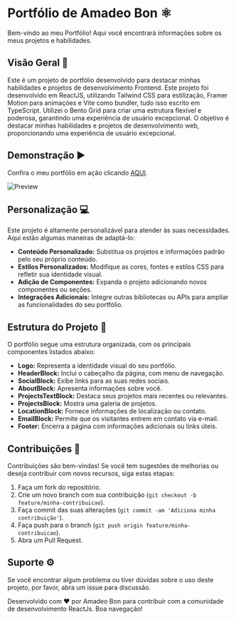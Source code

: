 # Portfólio de Amadeo Bon ⚛

Bem-vindo ao meu Portfólio! Aqui você encontrará informações sobre os meus projetos e habilidades.

## Visão Geral 🎯

Este é um projeto de portfólio desenvolvido para destacar minhas habilidades e projetos de desenvolvimento Frontend. Este projeto foi desenvolvido em ReactJS, utilizando Tailwind CSS para estilização, Framer Motion para animações e Vite como bundler, tudo isso escrito em TypeScript. Utilizei o Bento Grid para criar uma estrutura flexível e poderosa, garantindo uma experiência de usuário excepcional. O objetivo é destacar minhas habilidades e projetos de desenvolvimento web, proporcionando uma experiência de usuário excepcional.

## Demonstração ▶

Confira o meu portfólio em ação clicando [AQUI](https://react-js-portfolio-bento.vercel.app/).

![Preview](https://github.com/Amadeo-Frontend/ReactJs-Portfolio__Bento/assets/104178969/fce2399d-b5f8-4e89-80ea-420e40b61a6d)

## Personalização 💻

Este projeto é altamente personalizável para atender às suas necessidades. Aqui estão algumas maneiras de adaptá-lo:

- **Conteúdo Personalizado:** Substitua os projetos e informações padrão pelo seu próprio conteúdo.
- **Estilos Personalizados:** Modifique as cores, fontes e estilos CSS para refletir sua identidade visual.
- **Adição de Componentes:** Expanda o projeto adicionando novos componentes ou seções.
- **Integrações Adicionais:** Integre outras bibliotecas ou APIs para ampliar as funcionalidades do seu portfólio.

## Estrutura do Projeto 📂

O portfólio segue uma estrutura organizada, com os principais componentes listados abaixo:

- **Logo:** Representa a identidade visual do seu portfólio.
- **HeaderBlock:** Inclui o cabeçalho da página, com menu de navegação.
- **SocialBlock:** Exibe links para as suas redes sociais.
- **AboutBlock:** Apresenta informações sobre você.
- **ProjectsTextBlock:** Destaca seus projetos mais recentes ou relevantes.
- **ProjectsBlock:** Mostra uma galeria de projetos.
- **LocationBlock:** Fornece informações de localização ou contato.
- **EmailBlock:** Permite que os visitantes entrem em contato via e-mail.
- **Footer:** Encerra a página com informações adicionais ou links úteis.

## Contribuições 🚀

Contribuições são bem-vindas! Se você tem sugestões de melhorias ou deseja contribuir com novos recursos, siga estas etapas:

1. Faça um fork do repositório.
2. Crie um novo branch com sua contribuição (`git checkout -b feature/minha-contribuicao`).
3. Faça commit das suas alterações (`git commit -am 'Adiciona minha contribuição'`).
4. Faça push para o branch (`git push origin feature/minha-contribuicao`).
5. Abra um Pull Request.

## Suporte ⚙

Se você encontrar algum problema ou tiver dúvidas sobre o uso deste projeto, por favor, abra um issue para discussão.

Desenvolvido com ❤️ por Amadeo Bon para contribuir com a comunidade de desenvolvimento ReactJs. Boa navegação!
